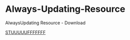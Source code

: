 # Always-Updating-Resource
AlwaysUpdating Resource - Download

[STUUUUUFFFFFFF](https://drive.google.com/file/d/1-pAufe5BD5Iw1ERRS6DFDDkbWqKGpbak/view?usp=sharing)


